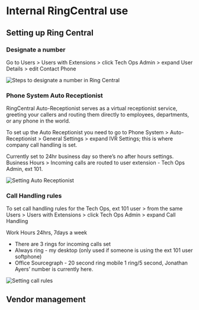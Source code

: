 # Internal RingCentral use

## Setting up Ring Central

### Designate a number

Go to Users > Users with Extensions > click Tech Ops Admin > expand User Details > edit Contact Phone

![Steps to designate a number in Ring Central](https://storage.googleapis.com/sourcegraph-assets/handbook/RingCentral%20Steps/RingCentral1-1.png)

### Phone System Auto Receptionist

RingCentral Auto-Receptionist serves as a virtual receptionist service, greeting your callers and routing them directly to employees, departments, or any phone in the world.

To set up the Auto Receptionist you need to go to Phone System > Auto-Receptionist > General Settings > expand IVR Settings; this is where company call handling is set.

Currently set to 24hr business day so there’s no after hours settings. Business Hours > Incoming calls are routed to user extension - Tech Ops Admin, ext 101.

![Setting Auto Receptionist](https://storage.googleapis.com/sourcegraph-assets/handbook/RingCentral%20Steps/RingCentral2.png)

### Call Handling rules

To set call handling rules for the Tech Ops, ext 101 user > from the same Users > Users with Extensions > click Tech Ops Admin > expand Call Handling

Work Hours 24hrs, 7days a week

- There are 3 rings for incoming calls set
- Always ring - my desktop (only used if someone is using the ext 101 user softphone)
- Office Sourcegraph - 20 second ring mobile 1 ring/5 second, Jonathan Ayers’ number is currently here.

![Setting call rules](https://storage.googleapis.com/sourcegraph-assets/handbook/RingCentral%20Steps/RingCentral3-1.png)

## Vendor management
